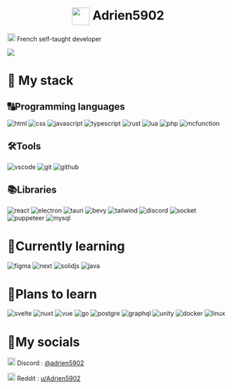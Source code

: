 <h1 align="center">
    <img width="40" align="center" src="https://github.com/Adrien5902/Adrien5902/assets/81705101/0a3614d4-02ed-41d4-9a8e-839012fe9ca4">
    <span>Adrien5902</span>
</h1>

<img width=18 src="https://upload.wikimedia.org/wikipedia/en/thumb/c/c3/Flag_of_France.svg/255px-Flag_of_France.svg.png"> French self-taught developer

<img src="Banner.png">

# 🚀 My stack

## 🔠Programming languages


![html](https://img.shields.io/badge/html-s?style=for-the-badge&logo=html5&logoColor=orange&color=333)
![css](https://img.shields.io/badge/css-s?style=for-the-badge&logo=css3&logoColor=blue&color=333)
![javascript](https://img.shields.io/badge/javascript-d?style=for-the-badge&logo=javascript&color=333)
![typescript](https://img.shields.io/badge/typescript-d?style=for-the-badge&logo=typescript&color=333)
![rust](https://img.shields.io/badge/rust-d?style=for-the-badge&logo=rust&logoColor=orange&color=333)
![lua](https://img.shields.io/badge/lua-s?style=for-the-badge&logo=lua&logoColor=blue&color=333)
![php](https://img.shields.io/badge/php-s?style=for-the-badge&logo=php&color=333)
![mcfunction](https://img.shields.io/badge/mcfunction-s?style=for-the-badge&logo=data%3Aimage%2Fwebp%3Bbase64%2CUklGRkgBAABXRUJQVlA4TDsBAAAv%2F8A%2FAEfBJgCANLjb6Sf9C1CDKjBfDQVt20hru%2BnlD%2B0gHI4pahvJmdm%2B%2FBHe%2FxD0%2BQ9gqEOFdMwVB3CJJ1PE94egB23Sn8aBaBp6gEmL4nXHDISI3sGNPhIHvSQtcUZZFOdR5wJBiIJnkNuIKyzFMrAMatr803iDwoHbSIq0zIzHTP9%2FZUt1TD3qjuj%2FBCzZ%2F%2Bx%2F9v%2BHZpEBjghGAYtboQlgjyAJoL7LxD5gjqA%2BoLkVrgWYIogFqOw%2F9h%2BfZb4AbEtAswDUW3E8Ac4SQDGAx3eZ%2FQGwCQGNAu5vBWRkAeryoWT%2FfcxNE3oPwST08rk0OPQ2gi30er901o3s2H%2FsP57N5Qwoj8XiBLh4L6t3gPpYpEtAYf99ZE0C%2BgpBAvrJ%2FbI50W8RzIleP5dWa3pBEKWX%2B4X9z%2F7n2gIA&color=333)

## 🛠️Tools
![vscode](https://img.shields.io/badge/vscode-s?style=for-the-badge&logo=data%3Aimage%2Fpng%3Bbase64%2CiVBORw0KGgoAAAANSUhEUgAAAEAAAAA%2FCAYAAABQHc7KAAAAAXNSR0IArs4c6QAAAARnQU1BAACxjwv8YQUAAAAJcEhZcwAADsMAAA7DAcdvqGQAAAn%2BSURBVHhe1ZoLcFRXGcfP4%2B4jm8eGAqHUIkK7kILloVMHOsirMoLVVjM6tWUQouJAxwJNkCkQ6WBJEEtegDQgCFplyiC1lupAShoSpBbxEZ4iW%2B2o7fShwAby2Md9%2BD93D4GQzWbv3U02%2BTGb2fvdu%2Bz9%2Fuf7vvOds5eSAcawDW99LNfJNnlcyqNZnowIZfwQ5Uplw6LRTfISSwwoAdxrj42juvqKrmu%2BiG6Q%2FCFeMnhQDrygYcL4QcqUqsbCe%2F4oL0%2BIASOAu6RxKtHCB4muDRfHumEQj8LJuBHDCGPMvIYyphHKX0NUVDZ%2B894G09gDA0IA95r6LxJd3UcMPVuaiIGXC46PH5FHFM7N4w4oE2LURoXwHZbWmPR7Adwlx75B1MhuOK9Ik0lcAW4QFeI4akQF9Q471FCQrckzHfRrAdxr3ihGyG%2BG89Jyk4QEuAGlEIKfwquKubIOHps%2FPCTP9F8B3Gvry4gWWU2Q67GwJMANhBCUn6Wcb%2BHuzH31T9zV1u8E8Kxu4DrVapDz3%2B7OecGtAnAIYAkzIpTzTHF83eIne5fM5055dLV9P9HUJ6QpLgocyfNmdswCljD0PPy938Ynewf32oahWvu13xJN%2B7I0JYztMNa1T%2FULAdzfPz6K6JGjGPmZ0eC2hvVPRDHwL%2B0CuEsaJhE1VIfRmCBNlkmmkKVVALS2s4gaPgrnR0lTn5M2AdDgFKDSv4ZiNFia0kK3AvgqTuePqb7glYcpBQ3OEnR3BzDyHmlKCrs1QNBFAF%2FVhUxfedM%2BQ41c0MPBt3wVZ6bLUykBDc4aOP4CRj5l0ZeyGuCrvjDMiAQPG2r4cdwgRYjm4%2F1RCFIsL0kK9%2Bq6KnR3pbFaW8uIYTc9p3HapZ7pEA8jPRYOHzQ0dbw03STaOf2KKM6l%2FhXj%2FyetCeMpbXLorVd2Y5pbkFzA3kSnTPW6nOX5dw%2Bdb%2Bj63dJsDUpbzQjwVZ6damiR%2BpjOC6Axzn%2BVREJvQqhp0poQaHC8euvl36TSecL4uypT5j7y8PR1IgKk1RYMxW4ewvwI8tLcaIiHoas%2BQwvXISVWSFNcMp49MRxRdRjOz0uN8whYptQS7pyql82q85%2FzZ0SN9mEY9RfhfLY87hlddyIaKn2b%2F%2FoSasYd0toFFLt8I9yOBkedIk3JgbU94UopH%2FTxecEN0981bSnQVKTA2ehbC0RT4jESDp5ASkyV1g7cJY2fgaiiu7tPmpKD8Q8JdzwaLJtd0rrKl4IKehOGcCqg3HHYTiQhJfKREvVIiaekSXR3c4lmptRd0pQEZsg3wvkHg6UzX5XGlGJ6PfYn7zn15o%2F2IB2wDLURV2KW4I49Hwaa%2FxAMh7YwYrjlGfuIkGe8griznwmueyAirZ2YvvuS19C1c3jZngU6DTvyugqjujzeRkS3QARV1UigpYW0qSphOLYNY1cw8k8GS2ftl5aYpEKATo2Qf%2BXkFZQ7S4QzloFoDs7I4Jxskut2m9vW1mU0Q%2F4kYc5pPTmfKjoJIPAXTyxFOC9BCFouNsJhCvG8WZkkLyuLcLwXQiSEEJ0rLxhOz6xg6Yy%2FSWuv00UAgb940g7qcH4NodguTZYw4HSG20XyEA0ZitKzCJRdR6FbhCr%2FZGj9VFvfaZeYAgj8T094mTLHwyhElltfgRDBoXAyBCJ446UE401UcX4WIf8zaelTuhVAgHSopw73Q8jLd6TJEmLgzZTI9JChSAtRGIUwJmbIO%2FYSp2d6%2B4YZp6PGvieuAAIsfs5QrjyE10lbxVHiQRQMQzS4RUoQiirvWIKQLwyuf%2FC6vCQt9CiAwF804Z3AlebtaihsjqgdbqSEmCXuzB30YrBs1g55Kq0kJEDuyiMLwu1tNYErV0moPZiECPhCfNbF6XL0HLt81Rez5Km00aMAucWHi4gW%2BTk19AzhwbWrARJsbbMtgsAwdLGW%2BBYJtx3HUnyiNKeFuALkFh8pw2qu3By6W7gWaCZt11uihSwJ0HVOwlL8OJbkhdLU58T0IKfMz9jlt3dgQdPt73MipzNR2T3I6aSBkCiyO6nTU3TpqbGt0tojKW%2BFBTnPHMtkl%2F9xgGjdOy8QKdDa0kpaEA1Jr8vxPYaqfkcPtTYgJe6X1j6hkwDeVXV5LNz2O%2BR8QSJeCRHa29rNumDoSatAiKZ%2BGinxe1%2F56YXS2Ot0CJC7qm40VcO1CHtL2%2BBChFAwKESABzQgzfbRtRxDC%2B%2FFLLF9zNZLYsurVzEF8K6snUzU0BsoeLYqMuX8WntEW0AU5xTk8jlpto9ICU1daoRaRErE3qhNESz3e6%2FPoLr6OpQfKW3WYMpfDPTyLZVf%2BOXbxRP%2FTp0ZcyhT3pRnk8AU4QEzJSpOz5fGlMOQ75Vw3vrvc2IK5I5dusszo%2FlHc85IK7m07L4PEAlzsaQ%2BZF6TLLqWa6iRX%2FjKm7aO2XYp%2BZ2m2xCPUf0J3sjDBKGsBc4vDpTPXXxt4ww0BJ3xP%2F3J63zoyAJEwl7L%2F3csROOkRr5rBFvqkRIdG63Jll0BI66s5YQrBxK%2BUcbPGA7X9MDmz%2B%2BSlphcXHiH6l85uZAqyvMpiYRoSkxBSpzALPG4sDgU1uWxN6uYd8aea6I5gfd%2FjHBb2u3cL5zAiBoO97LmH860tILDDa9CZd8Ur6%2BwRHTDtHKwN2uTk6gn0QjZq1%2B3b4qi9V1P9Mi6LjdKWRuipAijbnsFhxwuROu7k%2BidH3i0D8Ut8T8PzXaNwv12%2BwNNXG4XQIDFzzJEQrXIOxPGzxvcWdj8%2FOdORQ32Qf5%2ByVBD%2ByBCSlaBYmU5JNtNGLOZYrEEEOSurP0KeoKlGPkmTHEbmzfNvipPJQ3SYRoiQTwccac02cYUIAcC2K0x3QnQ2%2Fiqzo9D4%2FUKippPmmyRCgG6LIb6Av%2BK8RdQUMVeI6bg9JIWAQT%2Bogn%2FoS7PHDRMtdKUFtImgMC%2FLD9AXZmPYP3wEsJRWvsSmoo2LTVgmqw2tMgyK71CCmpAe1oj4Fb8xZOWo3V%2Bti8jgVIW6DcCCNA6%2F4AqTjH9pqhljAOERupt61cCCPxFE2tQGB%2BDCL32GyFlvIUpzg3Dp927sd%2FUgNvxVZyZjZqwHw3TEGnqgtUaAMcDaBv3Mu7Y2rBo9D9Nm3mmn4LWeTJWf7%2BGCDEXO4kJIJ5xFA9csJ%2BixmxrLLznX%2FKESb8WQAARRhMt8jK6xi7bdfEFMB3%2FL9Yyu5BS2xsXjYo%2BWXYb%2FV4AwZgtF4cY4TbxFGunDduYAuA9qvsHcHwnilxN46LR78szMRkQAgh8lecyxU90WEgViF5BtAsKhwBYDZo%2F00Udfw%2BO12Am2dm48BMfyY%2FGZcAIIBj3qsEi%2FqYaqqmLxXFOhoNkuBzwgv%2Bbcr6dcueuhoUjL5sXJ8iAEuAGU3ZcLOHUWM4YbUNlr6YO956GBSNsLNkJ%2BT%2BNwOkqcVZTZgAAAABJRU5ErkJggg%3D%3D&color=333)
![git](https://img.shields.io/badge/git-s?style=for-the-badge&logo=git&color=333)
![github](https://img.shields.io/badge/github-s?style=for-the-badge&logo=github&color=333)

## 📚Libraries
![react](https://img.shields.io/badge/react-s?style=for-the-badge&logo=react&color=333)
![electron](https://img.shields.io/badge/electron%20js-s?style=for-the-badge&logo=electron&color=333)
![tauri](https://img.shields.io/badge/tauri-s?style=for-the-badge&logo=tauri&color=333)
![bevy](https://img.shields.io/badge/bevy-s?style=for-the-badge&logo=bevy&color=333)
![tailwind](https://img.shields.io/badge/tailwind%20css-s?style=for-the-badge&logo=tailwindcss&color=333)
![discord](https://img.shields.io/badge/discord.js-s?style=for-the-badge&logo=discord&color=333)
![socket](https://img.shields.io/badge/socket.io-s?style=for-the-badge&logo=socket.io&color=333)
![puppeteer](https://img.shields.io/badge/puppeteer-s?style=for-the-badge&logo=puppeteer&color=333)
![mysql](https://img.shields.io/badge/mysql-s?style=for-the-badge&logo=mysql&color=333)

# 📖Currently learning
![figma](https://img.shields.io/badge/figma-s?style=for-the-badge&logo=figma&color=333)
![next](https://img.shields.io/badge/next.js-s?style=for-the-badge&logo=next.js&color=333)
![solidjs](https://img.shields.io/badge/solidjs-s?style=for-the-badge&logo=solid&color=333&logoColor=blue)
![java](https://img.shields.io/badge/java-s?style=for-the-badge&logo=data%3Aimage%2Fpng%3Bbase64%2CiVBORw0KGgoAAAANSUhEUgAAAEAAAABACAYAAACqaXHeAAAAAXNSR0IArs4c6QAAAARnQU1BAACxjwv8YQUAAAAJcEhZcwAADsQAAA7EAZUrDhsAAAm3SURBVHhe1ZsLrF1FFYb3rRRU5FEUgYIiBfERBOQlBHxQQoPhJSIJGkCMiKEt2DaWmArhLUihVKHGVAOEghFQYgABjdwIUhWCCOWhgoBCsSCKVirPlsv3zexpzzncc8859%2B7ZPfzNn9mzz757Zq2ZWbPWmt2iH%2FHYvJ0mws%2BX1awYV5b9huXwMJSwdazmQ78q4GW4CfxEqGVEvypgAG4EPxJqGdGvCpgA3wdVQlb0qwL2gO%2BCz4daRvSrAr5Uln8ty2zoOwVg%2BQ%2BkOAy%2BAu%2FxXk70lQIQfkuKuVAjeBe8F2ZF3ygA4den%2BD78ULhRFAsnzbrPWZAVfaEAhH8bxUJ4ULhRFL%2BCV8fLvHCqrVUg%2FMYUP4CfCzeK4hk4hdFfEqt5sVZnAMLr6v4UJuGd8ie2E57n14GVDtpaUwCC7E5xM5wcbhTFEJyF8NfG6hrw7GbwYC73hJUqYK0sAYQ5gmIB3DTcKIpVcCbCXxyrETy3OcWXoTPlKriYZ1ZSVobaFYBQsynOgePDjaJ4AU5HsMtiNTzzVorj4TR4IzyL3%2F9LWTlqUwBCrUNxPpwZbkT8Gx6HcD%2BL1fDcLhTfgbvCaY2KyYFaFIBQ61J8DzqdE%2F4Oj0bA38RqeO4oikug2%2BIR%2FHa993OiLiM4DzYK%2FzA8pEX46RRXQCPA4%2BsQXmSfAQg2i%2BLCWAswwDkUAR%2BK1fDMZyl0fFwml%2FJbo7KyIusMQLCdKE6NtYB%2FwaNahE%2F%2Bv8Jr6C6CtSH3EjgJ6uklzEH4O8vrBEd7UrwsfgcfjJf1IJsCGNmJFJ%2BOtYBB2GTReUZjp4OT8DAK0iGqDTlnwPthcnTElQjX6sRsAbeNlwEug1qRUwFvh%2Bn9L8L74mUTDIHXi5cBOzIrkoNUC3Iq4D8wjbiurqnuVugI%2FS9eBpgL1N%2BvDTkV8Bh8Ol4WOkIbxss1YEn8g8LMT4KzYUa8rAfZFIBw%2F6TQ8AkVsF28fAN%2BWJYJnggdUl5nR84ZIBTupXhZfLIsmzA0MGSwY04gQefsFJTwjljNi6wKYBYspjDPJw5AKJ2eJmw7c4nb3mnw2XAjwlxBSpJkRe4ZIE6Hv4YKf5w3WoGidH7mx9pqHFqWWZFdAQjnSe8X4R%2FhycwC3ePh4HLRcCZsxLPZ%2FYI6ZoBKeIJCj0%2BLvxDBGt3jgNJo3hprAQ9yr9Lsz3CoRQECYZ6iMO1tLDAPJegGt%2BIvZWmWaFG8zIts4fDk2QtMaynk0PhiaPkv5k5f7eMjvAZuAxpftE3DKHP%2FXIpvwFNR2Nnh5gigDXMHn4IfhrZnlHnb4Nxpyf%2FoiMoUQGc2o9gZGgO4hXmya0dMfjxAp5qCHITdlMZXoADdZOsKcxu8vRg38LVJM%2B7tGBSVCjCWMGl6LNR%2FcLmdQXuXUnbEmBRABzagMJnhYaa5PEfgR9Cw9ik64VTuCijAdNhERt684ahAf75LcWKsFcfQfsdlNGoF0JiRng7Mx8ON6OtPodHbY7U3LJ2%2FxYStZiwzfmiLUuEFbQz73QC%2FG4JraN1y74d7t3s2YSwKcMqbzW0MXrTk7vm%2FhX%2BGT5b3%2Fg9fpTMjW%2FWpV4%2Bbsv6z41cWA8YEfiXiucB7oMvKz2WcZfb5TN7lOUET6NNbKDxX1C7oge7FcyOeMI91CbgGDy%2B5G3w3bISdMOLTy3N0TXmpDGdLUobhr7GCBtOAyS3yndAZFka8xGtQe%2BIuch0%2B9I2DF0z13mrQHxXnDDSq1LbsiQJGPGMckwISaNj3OFI7QEdKq6xhcgQVRKOokJ1g2KzdUGkaUGfQI%2FABqH15FIFWUA4L%2BvEBit9DlajgLoG2z4tKFDAcyuloUsRRdTqrhJQAcdT1QbT0zgRnhILbWWeJfJHO9%2FR9AG164jQn1ooT%2BPsUh7RF5QqgE9oGR%2F%2BhTtqvErS7D4WHrSqaLXDoK4NzpzctkeFQ1RJwNP2252ioAboF4Y%2BhrAW0b3zhQcp7oSdLs2k%2FheEjoioFeNp7TawFLIOe790CDXBW0KGOjo0olalXp0HV%2Bmtc%2FwSv5x1vGFGe%2FwyFX5e4jObwTE8udFUK%2BCCFntde4cYaaIkfh3%2BDpr%2FcEt0NXO8aPIXVODpttRN%2BG6jg7uNbQT%2BXTfDYbCYCPmeFNt3zvw6NL%2Fym4BJ%2BU%2FE9oTIbQIc0cJ4DGPWZ0NAOaARHC2eMu4HWX7%2Fil3AxQr5CW3tzbTyhYq%2FlnsodFSo3goIOavm3geYB%2FeRVOrJuT462O0HaBV6Fzgizw46uUaPLRuE8R1yGgE0OFO%2F3XS6rrl3tdsiigHag426NUuFtWwVIl8MqBOrKTrxpgMATJp8cjFrfovIZgNAKbFhqeKphO5KR7dk41YUxKaAUVr9dA7jUtcq9qVz7AVSC0Zmpb6Mz17denmvXdW372oO0C3hWqBvt9vdj3uffZUXPCkBAO6zjsR90K9JXv4sX3X1rVICB0eVQoVqhc%2BJ%2BLV33tm%2Fi033f7bA1XvgJnIUijAmyoGsFIJhBzRfgkdDMj190nEfnDHubwLMfpfDcXyW5G6i0XqCv4GHqTfBy2mg8M6gUXSkAgfan0LNLHzIvolMdXV3%2BznBZJ8kozWmtc%2BNUd8k48np2zgaTFn49otNkyOve%2FzhtOEs6gnZ0gXfj%2Bevine7RUQG8XIfGENPQNmEhjX21vO4JvM823Qot3fZe410dg5Z24H3mBD1TsH%2B78K6QY%2BwW3SrAI67GYy07roGy4TtoNLindYE%2BmTwx72AM4v8u0RB%2Fi358k7IndLsEdD2%2FDS1b8Sg0S%2BMsMXGhF%2BeaNZ4fk2NTzhbth8vGgXA5me0x5tAOCQ3kBcXAwILB86eu4m9Uxva0bWK2I7pSgODFWmo%2FbPbMTkX4YdNwhxvOhqXQjumjSz%2BBd%2FszP%2BAU1f1VOS4FkyMK6bu0DdoNXV3zClK7IRUsQQUroCHwDQhrkGUfjUHOghdz7%2Bfe64SuFdAIGjJXp1FLKTCvHSH3cUerm%2FRXN9BXUDhz%2FcYFprlMci5BQJUaQH%2FcdU6AB8B5%2FNZ60NoWo1LAcChniMI7am6ZhrbWHTlL%2FYK03zvywQBCZ4Ozwtnh7DEClAqukOYGlyPUakNJW%2FZbpbvN6nfol%2FwBeiDS1dRPGLMC6IzCKOQLNF55Cqx8vwo0otRL%2FBj0Q2qtv8vKA9UrafsOyp5RhQJcv%2FtCQ1%2FDYN9p6tu93RDX43GvHWX3%2FJU8McQ%2F3WiFc0Y4M5whrv80i8wy62m6vWkTtA86SBpZja7p73sQXCWMGlUuAY2ZArhd6v1puBy1tBycJSpIYycVXGfIPujwmAFWSSovLQUNqWtfoXWSnkBgFVoRiuJ1n3LbqFjV6JUAAAAASUVORK5CYII%3D&color=333)


# 🔮Plans to learn
![svelte](https://img.shields.io/badge/svelte-s?style=for-the-badge&logo=svelte&color=333)
![nuxt](https://img.shields.io/badge/nuxt.js-s?style=for-the-badge&logo=nuxt.js&color=333)
![vue](https://img.shields.io/badge/vue.js-s?style=for-the-badge&logo=vue.js&color=333)
![go](https://img.shields.io/badge/go-s?style=for-the-badge&logo=go&color=333)
![postgre](https://img.shields.io/badge/postgre%20sql-s?style=for-the-badge&logo=postgresql&color=333)
![graphql](https://img.shields.io/badge/graphql-s?style=for-the-badge&logo=graphql&logoColor=magenta&color=333)
![unity](https://img.shields.io/badge/unity-s?style=for-the-badge&logo=unity&color=333)
![docker](https://img.shields.io/badge/docker-s?style=for-the-badge&logo=docker&color=333)
![linux](https://img.shields.io/badge/linux-s?style=for-the-badge&logo=linux&color=333)

# 🤳My socials
<img width=18 src="https://upload.wikimedia.org/wikipedia/fr/thumb/4/4f/Discord_Logo_sans_texte.svg/71px-Discord_Logo_sans_texte.svg.png"> Discord : [@adrien5902](https://discordapp.com/users/535555445398437888)

<img width=18 src="https://www.redditinc.com/assets/images/site/reddit-logo.png"> Reddit : [u/Adrien5902](https://www.reddit.com/u/Adrien5902/)

